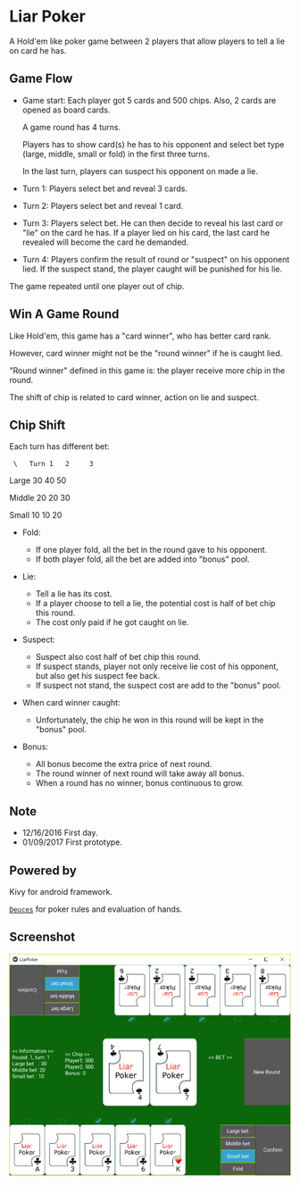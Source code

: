 Liar Poker
==========

A Hold'em like poker game between 2 players that allow players to tell a lie on card he has.


Game Flow
----------
  * Game start:
    Each player got 5 cards and 500 chips. Also, 2 cards are opened as board cards.

    A game round has 4 turns.

    Players has to show card(s) he has to his opponent and select bet type (large, middle, small or fold) in the first three turns.

    In the last turn, players can suspect his opponent on made a lie.

  * Turn 1: Players select bet and reveal 3 cards.

  * Turn 2: Players select bet and reveal 1 card.

  * Turn 3: Players select bet. He can then decide to reveal his last card or "lie" on the card he has.
    If a player lied on his card, the last card he revealed will become the card he demanded.

  * Turn 4: Players confirm the result of round or "suspect" on his opponent lied.
    If the suspect stand, the player  caught will be punished for his lie.

The game repeated until one player out of chip.



Win A Game Round
----------------
Like Hold'em, this game has a "card winner", who has better card rank.

However, card winner might not be the "round winner" if he is caught lied.

"Round winner" defined in this game is: the player receive more chip in the round.

The shift of chip is related to card winner, action on lie and suspect.



Chip Shift
----------
  Each turn has different bet:

     \   Turn 1   2     3

  Large    30    40    50

  Middle   20    20    30

  Small    10    10    20

  * Fold:
    - If one player fold, all the bet in the round gave to his opponent.
    - If both player fold, all the bet are added into "bonus" pool.

  * Lie:
    - Tell a lie has its cost.
    - If a player choose to tell a lie, the potential cost is half of bet chip this round.
    - The cost only paid if he got caught on lie.

  * Suspect:
    - Suspect also cost half of bet chip this round.
    - If suspect stands, player not only receive lie cost of his opponent, but also get his suspect fee back.
    - If suspect not stand, the suspect cost are add to the "bonus" pool.

  * When card winner caught:
    - Unfortunately, the chip he won in this round will be kept in the "bonus" pool.

  * Bonus:
    - All bonus become the extra price of next round.
    - The round winner of next round will take away all bonus.
    - When a round has no winner, bonus continuous to grow.



## Note

* 12/16/2016 First day.
* 01/09/2017 First prototype.



## Powered by

Kivy for android framework.

[`Deuces`](https://github.com/worldveil/deuces) for poker rules and evaluation of hands.



## Screenshot

![Screenshot](/screenshots/screenshot_v0.1.1.png)
